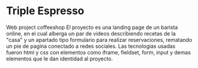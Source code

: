 # Triple Espresso

Web project coffeeshop
El proyecto es una landing page de un barista online, en el cual alberga un par de videos describiendo recetas de la "casa" y un apartado tipo formulario para realizar reservaciones, rematando un pie de pagina conectado a redes sociales.
Las tecnologias usadas fueron html y css con elementos como iframe, fieldset, form, input y demas elementos que le dan identidad al proyecto.

